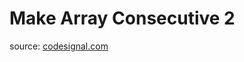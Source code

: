 <h1>Make Array Consecutive 2</h1>
<p>source: <a href="https://www.codesignal.com/">codesignal.com</a>
